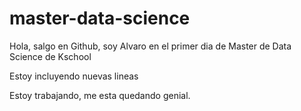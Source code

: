 # master-data-science

Hola, salgo en Github, soy Alvaro en el primer dia de Master de Data Science de Kschool

Estoy incluyendo nuevas lineas

Estoy trabajando, me esta quedando genial.
